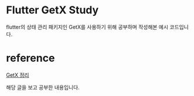 # Flutter GetX Study
flutter의 상태 관리 패키지인 GetX를 사용하기 위해
공부하며 작성해본 예시 코드입니다.

# reference
[GetX 정리](https://terry1213.github.io/flutter/flutter-getx/#pubspecyaml---)

해당 글을 보고 공부한 내용입니다.

